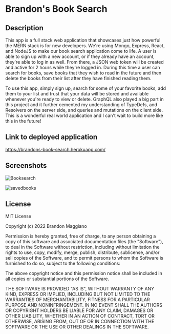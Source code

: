 # Brandon's Book Search

## Description

This app is a full stack web application that showcases just how powerful the MERN stack is for new developers. We're using Mongo, Express, React, and NodeJS to make our book search application come to life. A user is able to sign up with a new account, or if they already have an account, they're able to log in as well. From there, a JSON web token will be created and active for 2 hours while they're logged in. During this time a user can search for books, save books that they wish to read in the future and then delete the books from their list after they have finished reading them.

To use this app, simply sign up, search for some of your favorite books, add them to your list and trust that your data will be stored and available whenever you're ready to view or delete. GraphQL also played a big part in this project and it further cemented my understanding of TypeDefs, and Resolvers on the server side, and queries and mutations on the client side. This is a wonderful real world application and I can't wait to build more like this in the future!

## Link to deployed application

https://brandons-book-search.herokuapp.com/

## Screenshots

![Booksearch](https://user-images.githubusercontent.com/103971233/203482930-b72dba01-a588-4f8a-81f0-8a5494ef588c.PNG)

![savedbooks](https://user-images.githubusercontent.com/103971233/203482940-3c5c6a6f-e302-4ee8-bfe9-c931ed5691ed.PNG)

## License

MIT License

Copyright (c) 2022 Brandon Maggiano

Permission is hereby granted, free of charge, to any person obtaining a copy
of this software and associated documentation files (the "Software"), to deal
in the Software without restriction, including without limitation the rights
to use, copy, modify, merge, publish, distribute, sublicense, and/or sell
copies of the Software, and to permit persons to whom the Software is
furnished to do so, subject to the following conditions:

The above copyright notice and this permission notice shall be included in all
copies or substantial portions of the Software.

THE SOFTWARE IS PROVIDED "AS IS", WITHOUT WARRANTY OF ANY KIND, EXPRESS OR
IMPLIED, INCLUDING BUT NOT LIMITED TO THE WARRANTIES OF MERCHANTABILITY,
FITNESS FOR A PARTICULAR PURPOSE AND NONINFRINGEMENT. IN NO EVENT SHALL THE
AUTHORS OR COPYRIGHT HOLDERS BE LIABLE FOR ANY CLAIM, DAMAGES OR OTHER
LIABILITY, WHETHER IN AN ACTION OF CONTRACT, TORT OR OTHERWISE, ARISING FROM,
OUT OF OR IN CONNECTION WITH THE SOFTWARE OR THE USE OR OTHER DEALINGS IN THE
SOFTWARE.
